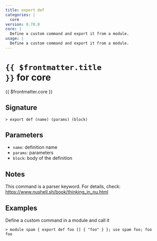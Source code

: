 ```yaml
---
title: export def
categories: |
  core
version: 0.78.0
core: |
  Define a custom command and export it from a module.
usage: |
  Define a custom command and export it from a module.
---
```


# <code>{{ $frontmatter.title }}</code> for core

<div class='command-title'>{{ $frontmatter.core }}</div>

## Signature

```> export def (name) (params) (block)```

## Parameters

 -  `name`: definition name
 -  `params`: parameters
 -  `block`: body of the definition

## Notes
This command is a parser keyword. For details, check:
  https://www.nushell.sh/book/thinking_in_nu.html
## Examples

Define a custom command in a module and call it
```shell
> module spam { export def foo [] { "foo" } }; use spam foo; foo
foo
```
